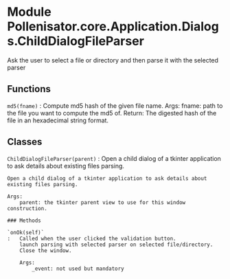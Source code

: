 Module Pollenisator.core.Application.Dialogs.ChildDialogFileParser
==================================================================
Ask the user to select a file or directory and then parse it with the selected parser

Functions
---------

    
`md5(fname)`
:   Compute md5 hash of the given file name.
    Args:
        fname: path to the file you want to compute the md5 of.
    Return:
        The digested hash of the file in an hexadecimal string format.

Classes
-------

`ChildDialogFileParser(parent)`
:   Open a child dialog of a tkinter application to ask details about
    existing files parsing.
    
    Open a child dialog of a tkinter application to ask details about
    existing files parsing.
    
    Args:
        parent: the tkinter parent view to use for this window construction.

    ### Methods

    `onOk(self)`
    :   Called when the user clicked the validation button.
        launch parsing with selected parser on selected file/directory.
        Close the window.
        
        Args:
            _event: not used but mandatory